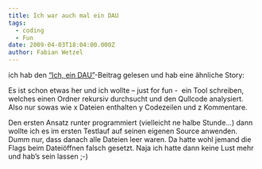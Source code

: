 ```yaml
---
title: Ich war auch mal ein DAU
tags:
  - coding
  - Fun
date: 2009-04-03T18:04:00.000Z
author: Fabian Wetzel
---
```


ich hab den [“Ich, ein DAU”](http://blogs.msdn.com/dparys/archive/2009/04/02/ich-ein-dau.aspx)-Beitrag gelesen und hab eine ähnliche Story:

Es ist schon etwas her und ich wollte – just for fun -&#160; ein Tool schreiben, welches einen Ordner rekursiv durchsucht und den Qullcode analysiert. Also nur sowas wie x Dateien enthalten y Codezeilen und z Kommentare.

Den ersten Ansatz runter programmiert (vielleicht ne halbe Stunde…) dann wollte ich es im ersten Testlauf auf seinen eigenen Source anwenden. Dumm nur, dass danach alle Dateien leer waren. Da hatte wohl jemand die Flags beim Dateiöffnen falsch gesetzt. Naja ich hatte dann keine Lust mehr und hab’s sein lassen ;-)



